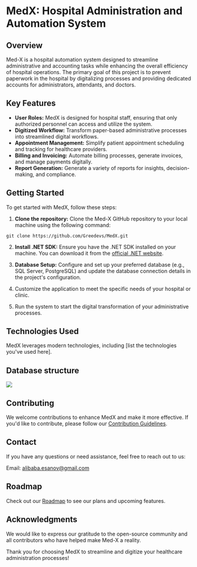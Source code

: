 # MedX: Hospital Administration and Automation System

## Overview
Med-X is a hospital automation system designed to streamline administrative and accounting tasks while enhancing the overall efficiency of hospital operations. The primary goal of this project is to prevent paperwork in the hospital by digitalizing processes and providing dedicated accounts for administrators, attendants, and doctors.

## Key Features
- **User Roles:** MedX is designed for hospital staff, ensuring that only authorized personnel can access and utilize the system.
- **Digitized Workflow:** Transform paper-based administrative processes into streamlined digital workflows.
- **Appointment Management:** Simplify patient appointment scheduling and tracking for healthcare providers.
- **Billing and Invoicing:** Automate billing processes, generate invoices, and manage payments digitally.
- **Report Generation:** Generate a variety of reports for insights, decision-making, and compliance.

## Getting Started
To get started with MedX, follow these steps:

1. **Clone the repository:** Clone the Med-X GitHub repository to your local machine using the following command:
```
git clone https://github.com/Greedevs/MedX.git
```

2. **Install .NET SDK:** Ensure you have the .NET SDK installed on your machine. You can download it from the [official .NET website](https://dotnet.microsoft.com/en-us/download).

3. **Database Setup:** Configure and set up your preferred database (e.g., SQL Server, PostgreSQL) and update the database connection details in the project's configuration.

4. Customize the application to meet the specific needs of your hospital or clinic.

5. Run the system to start the digital transformation of your administrative processes.

## Technologies Used
MedX leverages modern technologies, including [list the technologies you've used here].

## Database structure

![](https://github.com/jakhangir-esanov/Game-2048/assets/123545476/2157e26b-f324-42d3-9ae7-755eccd5ea89)

## Contributing
We welcome contributions to enhance MedX and make it more effective. If you'd like to contribute, please follow our [Contribution Guidelines](CONTRIBUTING.md).

## Contact
If you have any questions or need assistance, feel free to reach out to us:

Email: alibaba.esanov@gmail.com

## Roadmap
Check out our [Roadmap](ROADMAP.md) to see our plans and upcoming features.

## Acknowledgments
We would like to express our gratitude to the open-source community and all contributors who have helped make Med-X a reality.

Thank you for choosing MedX to streamline and digitize your healthcare administration processes!
